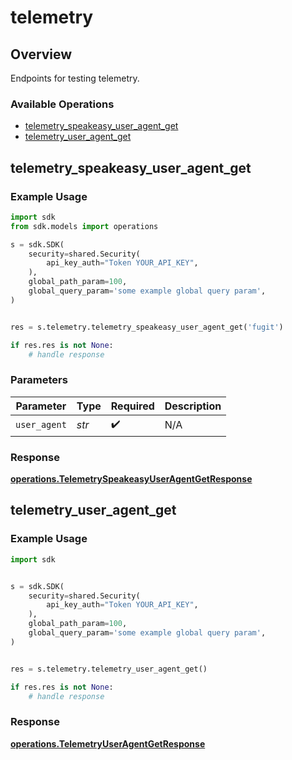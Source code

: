 # telemetry

## Overview

Endpoints for testing telemetry.

### Available Operations

* [telemetry_speakeasy_user_agent_get](#telemetry_speakeasy_user_agent_get)
* [telemetry_user_agent_get](#telemetry_user_agent_get)

## telemetry_speakeasy_user_agent_get

### Example Usage

```python
import sdk
from sdk.models import operations

s = sdk.SDK(
    security=shared.Security(
        api_key_auth="Token YOUR_API_KEY",
    ),
    global_path_param=100,
    global_query_param='some example global query param',
)


res = s.telemetry.telemetry_speakeasy_user_agent_get('fugit')

if res.res is not None:
    # handle response
```

### Parameters

| Parameter          | Type               | Required           | Description        |
| ------------------ | ------------------ | ------------------ | ------------------ |
| `user_agent`       | *str*              | :heavy_check_mark: | N/A                |


### Response

**[operations.TelemetrySpeakeasyUserAgentGetResponse](../../models/operations/telemetryspeakeasyuseragentgetresponse.md)**


## telemetry_user_agent_get

### Example Usage

```python
import sdk


s = sdk.SDK(
    security=shared.Security(
        api_key_auth="Token YOUR_API_KEY",
    ),
    global_path_param=100,
    global_query_param='some example global query param',
)


res = s.telemetry.telemetry_user_agent_get()

if res.res is not None:
    # handle response
```


### Response

**[operations.TelemetryUserAgentGetResponse](../../models/operations/telemetryuseragentgetresponse.md)**

